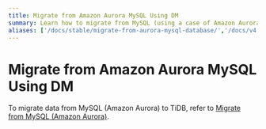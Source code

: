 ```yaml
---
title: Migrate from Amazon Aurora MySQL Using DM
summary: Learn how to migrate from MySQL (using a case of Amazon Aurora) to TiDB by using TiDB Data Migration (DM).
aliases: ['/docs/stable/migrate-from-aurora-mysql-database/','/docs/v4.0/migrate-from-aurora-mysql-database/','/docs/stable/how-to/migrate/from-mysql-aurora/']
---
```


# Migrate from Amazon Aurora MySQL Using DM

To migrate data from MySQL (Amazon Aurora) to TiDB, refer to [Migrate from MySQL (Amazon Aurora)](https://docs.pingcap.com/tidb-data-migration/v2.0/migrate-from-mysql-aurora).
